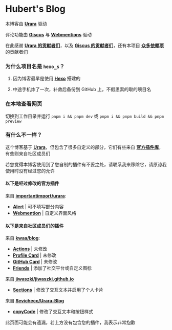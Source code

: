 # Hubert's Blog

本博客由 [**Urara**](https://github.com/importantimport/urara/) 驱动

评论功能由 [**Giscus**](https://github.com/giscus/giscus) 与 [**Webmentions**](https://indieweb.org/Webmention) 驱动

在此感谢 [**Urara 的贡献者们**](https://github.com/importantimport/urara/graphs/contributors)，以及 [**Giscus 的贡献者们**](https://github.com/giscus/giscus/graphs/contributors)，还有本项目 [**众多依赖项**](https://github.com/Interstellar750/hexo_s/network/dependencies) 的贡献者们

### 为什么项目名是 `hexo_s`？

1. 因为博客最早是使用 [**Hexo**](https://github.com/hexojs) 搭建的

2. 中途手机炸了一次，补救后备份到 GitHub 上，不假思索的取的项目名

### 在本地查看网页

切换到工作目录并运行 `pnpm i && pnpm dev` 或 `pnpm i && pnpm build && pnpm preview`

### 有什么不一样？

这个博客基于 [**Urara**](https://github.com/importantimport/urara/)，但包含了很多自定义的部分，它们有些来自 [**官方插件库**](https://urara-docs.netlify.app/advanced/extension.html)，有些则来自社区成员们

若您觉得本博客使用到了您自制的插件有不妥之处，请联系我来移除它，请原谅我使用时没有经过您的允许

#### 以下是经过修改的官方插件

来自 [**importantimport/urara**](https://github.com/importantimport/urara/):

- [**Alert**](https://urara-docs.netlify.app/advanced/extension.html#alert) | 可不填写部分内容
- [**Webmention**](https://urara-docs.netlify.app/advanced/extension.html#webmention) | 自定义界面风格

#### 以下是来自社区成员们的插件

来自 [**kwaa/blog**](https://github.com/kwaa/blog):

- [**Actions**](https://urara-docs.netlify.app/advanced/extension.html#action-buttons) | 未修改
- [**Profile Card**](https://urara-docs.netlify.app/advanced/extension.html#profile-card) | 未修改
- [**GitHub Card**](https://github.com/kwaa/blog/blob/main/src/lib/components/extra/github.svelte) | 未修改
- [**Friends**](https://urara-docs.netlify.app/advanced/extension.html#friends) | 添加了社交平台或自定义图标

来自 [**jiwaszki/jiwaszki.github.io**](https://github.com/jiwaszki/jiwaszki.github.io)

- [**Sections**](https://github.com/jiwaszki/jiwaszki.github.io/blob/main/src/lib/components/extra/sections.svelte) | 修改了交互文本并启用了个人卡片

来自 [**Sevichecc/Urara-Blog**](https://github.com/Sevichecc/Urara-Blog)

- [**copyCode**](https://github.com/Sevichecc/Urara-Blog/blob/main/src/lib/utils/copyCode.ts) | 修改了交互文本和按钮样式

此页面可能会有遗漏，若上方没有包含您的插件，我表示非常抱歉
